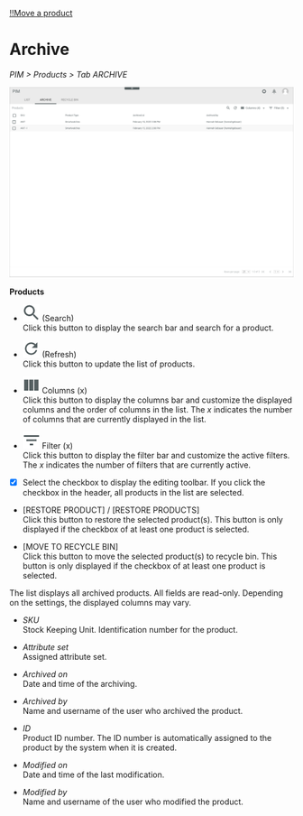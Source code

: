[!!Move a product](../Operation/03_MoveProducts.md)

# Archive

*PIM > Products > Tab ARCHIVE*

![Archive](../../Assets/Screenshots/PIM/Products/Archive/Archive.png "[Archive]")

**Products**

- ![Search](../../Assets/Icons/Search.png "[Search]") (Search)   
    Click this button to display the search bar and search for a product.

- ![Refresh](../../Assets/Icons/Refresh01.png "[Refresh]") (Refresh)   
    Click this button to update the list of products.

- ![Columns](../../Assets/Icons/Columns.png "[Columns]") Columns (x)   
    Click this button to display the columns bar and customize the displayed columns and the order of columns in the list. The *x* indicates the number of columns that are currently displayed in the list.

- ![Filter](../../Assets/Icons/Filter.png "[Filter]") Filter (x)   
    Click this button to display the filter bar and customize the active filters. The *x* indicates the number of filters that are currently active.

- [x]     
    Select the checkbox to display the editing toolbar. If you click the checkbox in the header, all products in the list are selected.

- [RESTORE PRODUCT] / [RESTORE PRODUCTS]   
    Click this button to restore the selected product(s). This button is only displayed if the checkbox of at least one product is selected.   

- [MOVE TO RECYCLE BIN]   
    Click this button to move the selected product(s) to recycle bin. This button is only displayed if the checkbox of at least one product is selected.    

The list displays all archived products. All fields are read-only. Depending on the settings, the displayed columns may vary.

- *SKU*   
    Stock Keeping Unit. Identification number for the product.  

- *Attribute set*   
    Assigned attribute set.

- *Archived on*   
    Date and time of the archiving.

- *Archived by*   
    Name and username of the user who archived the product.

- *ID*   
    Product ID number. The ID number is automatically assigned to the product by the system when it is created.

- *Modified on*   
    Date and time of the last modification.

- *Modified by*   
    Name and username of the user who modified the product.
